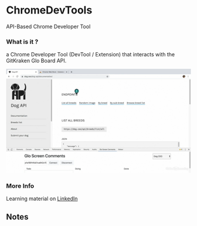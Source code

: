 # ChromeDevTools
API-Based Chrome Developer Tool

### What is it ?

a Chrome Developer Tool (DevTool / Extension) that interacts with the GitKraken Glo Board API.

![Tool Image](/_img/DogApi_tool.PNG)


### More Info

Learning material on [LinkedIn](https://www.linkedin.com/learning/web-portfolio-projects-api-based-chrome-developer-tool)


## Notes
